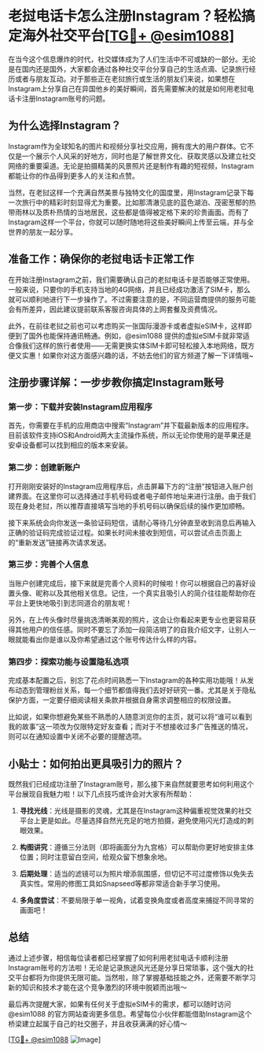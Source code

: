 # 老挝电话卡怎么注册Instagram？轻松搞定海外社交平台[[TG💪+ @esim1088](https://t.me/s/esim1088)]

在当今这个信息爆炸的时代，社交媒体成为了人们生活中不可或缺的一部分。无论是在国内还是国外，大家都会通过各种社交平台分享自己的生活点滴、记录旅行经历或者与朋友互动。对于那些正在老挝旅行或生活的朋友们来说，如果想在Instagram上分享自己在异国他乡的美好瞬间，首先需要解决的就是如何用老挝电话卡注册Instagram账号的问题。

## 为什么选择Instagram？

Instagram作为全球知名的图片和视频分享社交应用，拥有庞大的用户群体。它不仅是一个展示个人风采的好地方，同时也是了解世界文化、获取灵感以及建立社交网络的重要渠道。无论是拍摄精美的风景照片还是制作有趣的短视频，Instagram都能让你的作品得到更多人的关注和点赞。

当然，在老挝这样一个充满自然美景与独特文化的国度里，用Instagram记录下每一次旅行中的精彩时刻显得尤为重要。比如那清澈见底的蓝色湖泊、茂密葱郁的热带雨林以及质朴热情的当地居民，这些都是值得被定格下来的珍贵画面。而有了Instagram这样一个平台，你就可以随时随地将这些美好瞬间上传至云端，并与全世界的朋友一起分享。

## 准备工作：确保你的老挝电话卡正常工作

在开始注册Instagram之前，我们需要确认自己的老挝电话卡是否能够正常使用。一般来说，只要你的手机支持当地的4G网络，并且已经成功激活了SIM卡，那么就可以顺利地进行下一步操作了。不过需要注意的是，不同运营商提供的服务可能会有所差异，因此建议提前联系客服咨询具体的上网套餐及资费情况。

此外，在前往老挝之前也可以考虑购买一张国际漫游卡或者虚拟eSIM卡，这样即便到了国外也能保持通讯畅通。例如，@esim1088 提供的虚拟eSIM卡就非常适合像我们这样的旅行者使用——无需更换实体SIM卡即可轻松接入本地网络，既方便又实惠！如果你对这方面感兴趣的话，不妨去他们的官方频道了解一下详情哦~

## 注册步骤详解：一步步教你搞定Instagram账号

### 第一步：下载并安装Instagram应用程序
首先，你需要在手机的应用商店中搜索“Instagram”并下载最新版本的应用程序。目前该软件支持iOS和Android两大主流操作系统，所以无论你使用的是苹果还是安卓设备都可以找到相应的版本来安装。

### 第二步：创建新账户
打开刚刚安装好的Instagram应用程序后，点击屏幕下方的“注册”按钮进入账户创建界面。在这里你可以选择通过手机号码或者电子邮件地址来进行注册。由于我们现在身处老挝，所以推荐直接填写当地的手机号码以确保后续的操作更加顺畅。

接下来系统会向你发送一条验证码短信，请耐心等待几分钟直至收到消息后再输入正确的验证码完成验证过程。如果长时间未接收到短信，可以尝试点击页面上的“重新发送”链接再次请求发送。

### 第三步：完善个人信息
当账户创建完成后，接下来就是完善个人资料的时候啦！你可以根据自己的喜好设置头像、昵称以及其他相关信息。记住，一个真实且吸引人的简介往往能帮助你在平台上更快地吸引到志同道合的朋友呢！

另外，在上传头像时尽量挑选清晰美观的照片，这会让你看起来更专业也更容易获得其他用户的信任感。同时不要忘了添加一段简洁明了的自我介绍文字，让别人一眼就能看出你是谁以及你希望通过这个账号传达什么样的内容。

### 第四步：探索功能与设置隐私选项
完成基本配置之后，别忘了花点时间熟悉一下Instagram的各种实用功能哦！从发布动态到管理粉丝关系，每一个细节都值得我们去好好研究一番。尤其是关于隐私保护方面，一定要仔细阅读相关条款并根据自身需求调整相应的权限设置。

比如说，如果你想避免某些不熟悉的人随意浏览你的主页，就可以将“谁可以看到我的故事”这一项改为仅限特定好友查看；而对于不想接收过多广告推送的情况，则可以在通知设置中关闭不必要的提醒选项。

## 小贴士：如何拍出更具吸引力的照片？
既然我们已经成功注册了Instagram账号，那么接下来自然就要思考如何利用这个平台展现自我魅力啦！以下几点技巧或许会对大家有所帮助：

1. **寻找光线**：光线是摄影的灵魂，尤其是在Instagram这种偏重视觉效果的社交平台上更是如此。尽量选择自然光充足的地方拍摄，避免使用闪光灯造成的刺眼效果。
   
2. **构图讲究**：遵循三分法则（即将画面分为九宫格）可以帮助你更好地安排主体位置；同时注意留白空间，给观众留下想象余地。

3. **后期处理**：适当的滤镜可以为照片增添氛围感，但切记不可过度修饰以免失去真实性。常用的修图工具如Snapseed等都非常适合新手学习使用。

4. **多角度尝试**：不要局限于单一视角，试着变换角度或者高度来捕捉不同寻常的画面吧！

## 总结

通过上述步骤，相信每位读者都已经掌握了如何利用老挝电话卡顺利注册Instagram账号的方法啦！无论是记录旅途风光还是分享日常琐事，这个强大的社交平台都将为你提供无限可能。当然啦，除了掌握基础技能之外，还需要不断学习新的知识和技术才能在这个竞争激烈的环境中脱颖而出哦～

最后再次提醒大家，如果有任何关于虚拟eSIM卡的需求，都可以随时访问@esim1088 的官方网站查询更多信息。希望每位小伙伴都能借助Instagram这个桥梁建立起属于自己的社交圈子，并且收获满满的好心情～ 

[[TG💪+ @esim1088](https://t.me/s/esim1088) ![Image](https://i.postimg.cc/4NQfJmqS/Snipaste-2025-05-13-00-14-12.png)]
